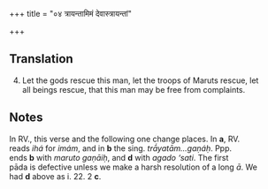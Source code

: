 +++
title = "०४ त्रायन्तामिमं देवास्त्रायन्तां"

+++
## Translation
4. Let the gods rescue this man, let the troops of Maruts rescue, let  
all beings rescue, that this man may be free from complaints.

## Notes
In RV., this verse and the following one change places. In **a**, RV.  
reads *ihá* for *imám*, and in **b** the sing. *trā́yatām...gaṇáḥ*. Ppp.  
ends **b** with *maruto gaṇāiḥ*, and **d** with *agado ‘sati*. The first  
pāda is defective unless we make a harsh resolution of a long *ā*. We  
had **d** above as i. 22. 2 **c**.
